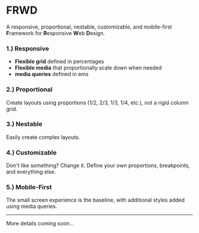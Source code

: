 # FRWD

A responsive, proportional, nestable, customizable, and mobile-first **F**ramework for **R**esponsive **W**eb **D**esign.

### 1.) Responsive
 - **Flexible grid** defined in percentages
 - **Flexible media** that proportionally scale down when needed
 - **media queries** defined in ems

### 2.) Proportional

Create layouts using proportions (1/2, 2/3, 1/3, 1/4, etc.), not a rigid column grid.

### 3.) Nestable

Easily create complex layouts.

### 4.) Customizable

Don't like something? Change it. Define your own proportions, breakpoints, and everything else.

### 5.) Mobile-First

The small screen experience is the baseline, with additional styles added using media queries.

- - -

More details coming soon&hellip;


<!--
## Getting Started

The framework is built around a combination of these three elements: `container`, `fields`, and `region`.

1. The `container` class sets the max-width of the page and centers it horizontally. It also sets the left and right margins on small screens.

2. The `fields` class defines horizontal divisions of the page. (The can be thought of as  &ldquo;rows&rdquo;)

3. The `region` class creates vertical divisions of the page with defined sizes for containing content. (They can be thought of as &ldquo;columns&rdquo;)

The basic markup looks like this:

``` html
<div class="container">
    <div class="fields">
        <div class="region size2of3">2/3</div>
        <div class="region size1of3">1/3</div>
    </div>
</div>
```

## Sizes

A variety of sizes are built in. See [Sizes](http://curtisj44.github.com/FRWD/static/reference/styleguide/grid-region-sizes.htm).

## Nesting

Nesting can look something like this:

``` html
<div class="container">
    <div class="fields">
        <div class="region size2of3 reset">
                <div class="fields">
                    <div class="region size2of3">2/3</div>
                    <div class="region size1of3">1/3</div>
            </div>
        </div>
        <div class="region size1of3">1/3</div>
    </div>
</div>
```

## Prefix & Suffix

Regions can be offset using this technique. This allows for additional space before, after, and/or between regions. See [Prefix & Suffix](http://curtisj44.github.com/FRWD/static/reference/styleguide/grid-region-prefix-suffix.htm).

``` html
<div class="container">
    <div class="fields">
        <div class="region size1of5">1/5</div>
    </div>
    <div class="fields">
        <div class="region size3of5 prefix1of5">3/5</div>
    </div>
</div>
```

## Push & Pull

The visual order of the regions can be different from the source order using this technique. See [Push & Pull](http://curtisj44.github.com/FRWD/static/reference/styleguide/grid-region-push-pull.htm).

## Centering

Pretty self-explanatory...

``` html
<div class="container">
    <div class="fields">
        <div class="region size1of7 region-centered">1/7</div>
    </div>
</div>
```

## Blocks

The `blocks` style is used for repeating content holders. They appear in [two-up](http://curtisj44.github.com/FRWD/static/reference/styleguide/grid-blocks-two.htm), [three-up](http://curtisj44.github.com/FRWD/static/reference/styleguide/grid-blocks-three.htm), [four-up](http://curtisj44.github.com/FRWD/static/reference/styleguide/grid-blocks-four.htm), [five-up](http://curtisj44.github.com/FRWD/static/reference/styleguide/grid-blocks-five.htm), and [six-up](http://curtisj44.github.com/FRWD/static/reference/styleguide/grid-blocks-six.htm) variations.

``` html
<div class="container">
    <div class="fields">
        <div class="region size1of1">
            <ol class="blocks blocks-four-up">
                <li>...</li>
                <li>...</li>
                <li>...</li>
                ...
            </ol>
        </div>
    </div>
</div>
```

-->